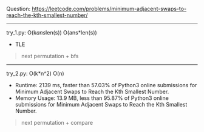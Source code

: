 Question: https://leetcode.com/problems/minimum-adjacent-swaps-to-reach-the-kth-smallest-number/

---

try_1.py: O(k*ans*len(s)) O(ans*len(s))

* TLE

> next permutation + bfs

---

try_2.py: O(k*n^2) O(n)

* Runtime: 2139 ms, faster than 57.03% of Python3 online submissions for Minimum Adjacent Swaps to Reach the Kth Smallest Number.
* Memory Usage: 13.9 MB, less than 95.87% of Python3 online submissions for Minimum Adjacent Swaps to Reach the Kth Smallest Number.

> next permutation + compare
